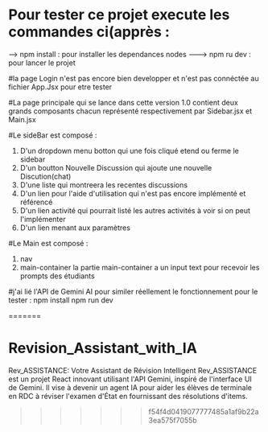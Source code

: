 # Pour tester ce projet execute les commandes ci(apprès : 
 --> npm install  : pour installer les dependances nodes
 ---> npm ru dev : pour lancer le projet

#la page Login n'est pas encore bien developper et n'est pas connéctée au fichier App.Jsx pour etre tester

#La page principale qui se lance dans cette version 1.0 contient deux grands composants chacun représenté respectivement par Sidebar.jsx et Main.jsx

#Le sideBar est composé :
1. D'un dropdown menu botton qui une fois cliqué etend ou ferme le sidebar
2. D'un boutton Nouvelle Discussion qui ajoute une nouvelle Discution(chat)
3. D'une liste qui montreera les recentes discussions 
4. D'un lien pour l'aide d'utilisation qui n'est pas encore implémenté et référencé
5. D'un lien activité qui pourrait listé les autres activités à voir si on peut l'implémenter
6. D'un lien menant aux paramètres

#Le Main est composé :

1. nav
2. main-container
 la partie main-container a un input text pour recevoir les prompts des étudiants


#j'ai lié l'API de Gemini AI pour similer réellement le fonctionnement pour le tester :
npm install
npm run dev

=======
# Revision_Assistant_with_IA
Rev_ASSISTANCE: Votre Assistant de Révision Intelligent Rev_ASSISTANCE est un projet React innovant utilisant l'API Gemini, inspiré de l'interface UI de Gemini. Il vise à devenir un agent IA pour aider les élèves de terminale en RDC à réviser l'examen d'État en fournissant des résolutions d'items.
>>>>>>> f54f4d0419077777485a1af9b22a3ea575f7055b
